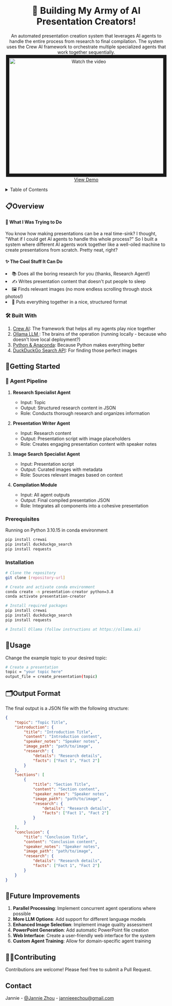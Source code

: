 <a id="readme-top"></a>


<!-- PROJECT LOGO -->
<br />
<h1 align="center">🤖 Building My Army of AI Presentation Creators!</h1>

  <p align="center">
    An automated presentation creation system that leverages AI agents to handle the entire process from research to final compilation. The system uses the Crew AI framework to orchestrate multiple specialized agents that work together sequentially.
    <a href="https://www.youtube.com/watch?v=zW_V57Y89yI" target="_blank">
    <img src="https://img.youtube.com/vi/zW_V57Y89yI/maxresdefault.jpg" alt="Watch the video" width="480" height="360" border="10" />
    </a>
    <a href="https://www.youtube.com/watch?v=zW_V57Y89yI">View Demo</a>
  </p>
</div>



<!-- TABLE OF CONTENTS -->
<details>
  <summary>Table of Contents</summary>
  <ol>
    <li>
      <a href="#overview">📋 Overview</a></li>
    <li><a href="#built-with">🛠️ Built With</a></li>
    <li>
      <a href="#getting-started">🏃 Getting Started</a>
      <ul>
        <li><a href="#prerequisites">Prerequisites</a></li>
        <li><a href="#installation">Installation</a></li>
      </ul>
    </li>
    <li><a href="#usage">💬 Usage</a></li>
    <li><a href="#output-format">🗂️ Output Format</a></li>
    <li><a href="#future-improvements">📍 Future Improvements</a></li>
    <li><a href="#contributions">👩‍💻 Contributions</a></li>
  </ol>
</details>



<!-- ABOUT THE PROJECT -->
## 📋Overview
 <p>
    <h4>🎯 What I Was Trying to Do</h4>
    You know how making presentations can be a real time-sink? I thought, "What if I could get AI agents to handle this whole process?" So I built a system where different AI agents work together like a well-oiled machine to create presentations from scratch. Pretty neat, right?
    </p>
    <h4>✨ The Cool Stuff It Can Do</h4>
    <li>📚 Does all the boring research for you (thanks, Research Agent!)</li>
    <li>✍️ Writes presentation content that doesn't put people to sleep</li>
    <li>🖼️ Finds relevant images (no more endless scrolling through stock photos!)</li>
    <li>🎨 Puts everything together in a nice, structured format</li>

### 🛠️ Built With

1. <a href="https://docs.crewai.com/introduction">Crew AI</a>: The framework that helps all my agents play nice together
2. <a href="https://ollama.com/library/llama3.1">Ollama LLM </a>: The brains of the operation (running locally - because who doesn't love local deployment?)
3. <a href="https://www.python.org/">Python & Anaconda</a>: Because Python makes everything better
4. <a href="https://pypi.org/project/duckduckgo-search/">DuckDuckGo Search API</a>: For finding those perfect images

<!-- GETTING STARTED -->
## 🏃Getting Started

<h3>👥 Agent Pipeline</h3>

1. **Research Specialist Agent**
   - Input: Topic
   - Output: Structured research content in JSON
   - Role: Conducts thorough research and organizes information

2. **Presentation Writer Agent**
   - Input: Research content
   - Output: Presentation script with image placeholders
   - Role: Creates engaging presentation content with speaker notes

3. **Image Search Specialist Agent**
   - Input: Presentation script
   - Output: Curated images with metadata
   - Role: Sources relevant images based on context

4. **Compilation Module**
   - Input: All agent outputs
   - Output: Final compiled presentation JSON
   - Role: Integrates all components into a cohesive presentation

### Prerequisites

Running on Python 3.10.15 in conda environment 
```bash
pip install crewai
pip install duckduckgo_search
pip install requests
```

### Installation
   ```sh
  # Clone the repository
  git clone [repository-url]

  # Create and activate conda environment
  conda create -n presentation-creator python=3.8
  conda activate presentation-creator

  # Install required packages
  pip install crewai
  pip install duckduckgo_search
  pip install requests

  # Install Ollama (follow instructions at https://ollama.ai)
   ```

<!-- USAGE EXAMPLES -->
## 💬Usage

Change the example topic to your desired topic:
```sh
# Create a presentation
topic = "your topic here"
output_file = create_presentation(topic)
```

<!-- OUTPUT EXAMPLES -->
## 🗂️Output Format

The final output is a JSON file with the following structure:

```json
{
    "topic": "Topic Title",
    "introduction": {
        "title": "Introduction Title",
        "content": "Introduction content",
        "speaker_notes": "Speaker notes",
        "image_path": "path/to/image",
        "research": {
            "details": "Research details",
            "facts": ["Fact 1", "Fact 2"]
        }
    },
    "sections": [
        {
            "title": "Section Title",
            "content": "Section content",
            "speaker_notes": "Speaker notes",
            "image_path": "path/to/image",
            "research": {
                "details": "Research details",
                "facts": ["Fact 1", "Fact 2"]
            }
        }
    ],
    "conclusion": {
        "title": "Conclusion Title",
        "content": "Conclusion content",
        "speaker_notes": "Speaker notes",
        "image_path": "path/to/image",
        "research": {
            "details": "Research details",
            "facts": ["Fact 1", "Fact 2"]
        }
    }
}
```
## 📍Future Improvements

1. **Parallel Processing**: Implement concurrent agent operations where possible
2. **More LLM Options**: Add support for different language models
3. **Enhanced Image Selection**: Implement image quality assessment
4. **PowerPoint Generation**: Add automatic PowerPoint file creation
5. **Web Interface**: Create a user-friendly web interface for the system
6. **Custom Agent Training**: Allow for domain-specific agent training

## 👩‍💻Contributing

Contributions are welcome! Please feel free to submit a Pull Request.

<!-- CONTACT -->
## Contact

Jannie - [@Jannie Zhou](https://www.linkedin.com/in/janniezhou/) - jannieeechou@gmail.com

